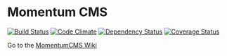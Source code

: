 # Momentum CMS

[![Build Status](https://travis-ci.org/MomentumCMS/momentum_cms.svg?branch=master)](https://travis-ci.org/MomentumCMS/momentum_cms) [![Code Climate](https://codeclimate.com/github/MomentumCMS/momentum_cms.png)](https://codeclimate.com/github/MomentumCMS/momentum_cms) [![Dependency Status](https://gemnasium.com/MomentumCMS/momentum_cms.png)](https://gemnasium.com/MomentumCMS/momentum_cms) [![Coverage Status](https://coveralls.io/repos/MomentumCMS/momentum_cms/badge.png?branch=master)](https://coveralls.io/r/MomentumCMS/momentum_cms?branch=master)

Go to the [MomentumCMS Wiki](https://github.com/MomentumCMS/momentum_cms/wiki)